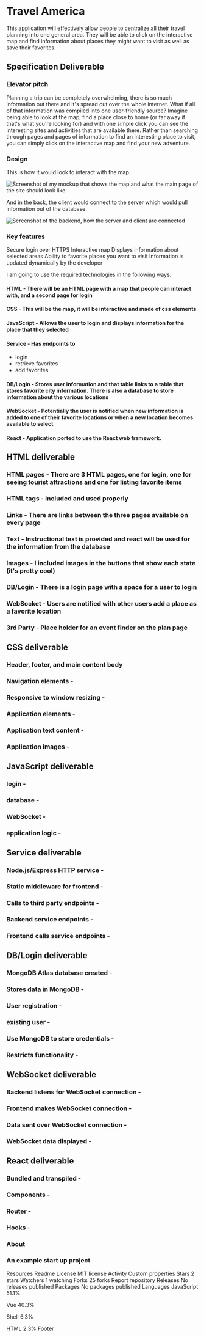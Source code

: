 # Travel America

This application will effectively allow people to centralize all their travel planning into one general area. They will be able to click on the interactive map and find information about places they might want to visit as well as save their favorites.

## Specification Deliverable

### Elevator pitch
  Planning a trip can be completely overwhelming, there is so much information out there and it's spread out over the whole internet. What if all of that information was compiled into one user-friendly source? Imagine being able to look at the map, find a place close to home (or far away if that's what you're looking for) and with one simple click you can see the interesting sites and activities that are available there. Rather than searching through pages and pages of information to find an interesting place to visit, you can simply click on the interactive map and find your new adventure. 

### Design

This is how it would look to interact with the map.

![Screenshot of my mockup that shows the map and what the main page of the site should look like](https://github.com/yavinfour/startup/blob/main/Screenshot%202024-01-17%20183914.png)

And in the back, the client would connect to the server which would pull information out of the database.

![Screenshot of the backend, how the server and client are connected](https://github.com/yavinfour/startup/blob/main/20240117_194649.jpg)

### Key features
Secure login over HTTPS
Interactive map
Displays information about selected areas
Ability to favorite places you want to visit
Information is updated dynamically by the developer

I am going to use the required technologies in the following ways.

#### HTML - There will be an HTML page with a map that people can interact with, and a second page for login
#### CSS - This will be the map, it will be interactive and made of css elements
#### JavaScript - Allows the user to login and displays information for the place that they selected
#### Service - Has endpoints to
  * login
  * retrieve favorites
  * add favorites
#### DB/Login - Stores user information and that table links to a table that stores favorite city information. There is also a database to store information about the various locations
#### WebSocket - Potentially the user is notified when new information is added to one of their favorite locations or when a new location becomes available to select
#### React - Application ported to use the React web framework.
## HTML deliverable

### HTML pages - There are 3 HTML pages, one for login, one for seeing tourist attractions and one for listing favorite items
### HTML tags - included and used properly
### Links - There are links between the three pages available on every page
### Text - Instructional text is provided and react will be used for the information from the database
### Images - I included images in the buttons that show each state (it's pretty cool)
### DB/Login - There is a login page with a space for a user to login
### WebSocket - Users are notified with other users add a place as a favorite location
### 3rd Party - Place holder for an event finder on the plan page
## CSS deliverable

### Header, footer, and main content body
### Navigation elements - 
### Responsive to window resizing - 
### Application elements - 
### Application text content - 
### Application images - 
## JavaScript deliverable

### login - 
### database - 
### WebSocket - 
### application logic - 
## Service deliverable

### Node.js/Express HTTP service - 
### Static middleware for frontend - 
### Calls to third party endpoints - 
### Backend service endpoints - 
### Frontend calls service endpoints - 
## DB/Login deliverable

### MongoDB Atlas database created - 
### Stores data in MongoDB - 
### User registration - 
### existing user - 
### Use MongoDB to store credentials - 
### Restricts functionality - 
## WebSocket deliverable

### Backend listens for WebSocket connection - 
### Frontend makes WebSocket connection - 
### Data sent over WebSocket connection - 
### WebSocket data displayed - 
## React deliverable

### Bundled and transpiled - 
### Components - 
### Router - 
### Hooks - 
### About
### An example start up project

Resources
 Readme
License
 MIT license
 Activity
 Custom properties
Stars
 2 stars
Watchers
 1 watching
Forks
 25 forks
Report repository
Releases
No releases published
Packages
No packages published
Languages
JavaScript
51.1%
 
Vue
40.3%
 
Shell
6.3%
 
HTML
2.3%
Footer
